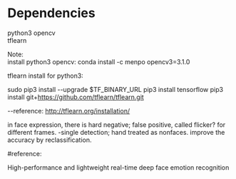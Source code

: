 

# Dependencies  
python3 
opencv  
tflearn


Note:  
install python3 opencv:  conda install -c menpo opencv3=3.1.0

tflearn install for python3:


sudo pip3 install --upgrade $TF_BINARY_URL
pip3 install tensorflow
pip3 install git+https://github.com/tflearn/tflearn.git

 --reference: http://tflearn.org/installation/

in face expression, there is hard negative;       false positive, called flicker? for different frames.
-single detection;               hand treated as nonfaces. improve the accuracy by reclassification.



#reference:

High-performance and lightweight real-time deep face emotion recognition


